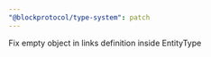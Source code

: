 ```yaml
---
"@blockprotocol/type-system": patch
---
```


Fix empty object in links definition inside EntityType

